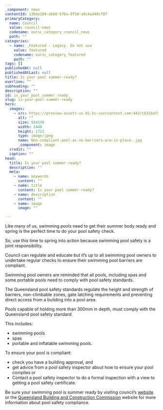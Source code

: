 ```yaml
---
_component: news
contentId: 138de189-abb8-576a-9f58-a8c4a349cf87
primaryCategory:
  name: Council
  value: council-news
  codename: oursc_category_council_news
  path: ""
categories:
  - name: _Featured - Legacy. Do not use
    value: featured
    codename: oursc_category_featured
    path: ""
tags: []
publishedAt: null
publishedAtLast: null
title: Is your pool summer-ready?
overline: ""
subheading: ""
description: ""
id: is_your_pool_summer_ready_
slug: is-your-pool-summer-ready
hero:
  images:
    - src: https://preview-assets-us-01.kc-usercontent.com:443/c631baf8-1b46-001f-580c-d0001b68b4a8/450cf0b9-8cfe-485c-9e14-22b5e1d41514/Non-compliant-pool-as-no-barriers-are-in-place-.jpg
      alt: ""
      size: 534170
      width: 1440
      height: 1713
      type: image/jpeg
      name: Non-compliant-pool-as-no-barriers-are-in-place-.jpg
      _component: image
  credit: ""
  caption: ""
head:
  title: Is your pool summer-ready?
  description: ""
  meta:
    - name: keywords
      content: ""
    - name: title
      content: Is your pool summer-ready?
    - name: description
      content: ""
    - name: image
      image: ""

---
```

Like many of us, swimming pools need to get their summer body ready and spring is the perfect time to do your pool safety check.

So, use this time to spring into action because swimming pool safety is a joint responsibility.

Council can regulate and educate but it’s up to all swimming pool owners to undertake regular checks to ensure their swimming pool barriers are compliant.

Swimming pool owners are reminded that all pools, including spas and some portable pools need to comply with pool safety standards.

The Queensland pool safety standards regulate the height and strength of barriers, non-climbable zones, gate latching requirements and preventing direct access from a building into a pool area.

Pools capable of holding more than 300mm in depth, must comply with the Queensland pool safety standard.

This includes:

*   swimming pools
*   spas
*   portable and inflatable swimming pools.

To ensure your pool is compliant:

*   check you have a building approval, and
*   get advice from a pool safety inspector about how to ensure your pool complies or
*   Contact a pool safety inspector to do a formal inspection with a view to getting a pool safety certificate.

Be sure your swimming pool is summer ready by visiting council’s [website](https://www.sunshinecoast.qld.gov.au/Development/Building-and-Plumbing/Swimming-Pools)
&#x20;or the [Queensland Building and Construction Commission](http://www.qbcc.qld.gov.au/home-building-owners/pool-safety/overview)
&#x20;website for more information about pool safety compliance.
